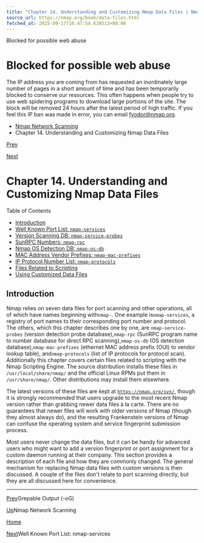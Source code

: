 ```yaml
---
title: "Chapter 14. Understanding and Customizing Nmap Data Files | Nmap Network Scanning"
source_url: https://nmap.org/book/data-files.html
fetched_at: 2025-09-17T16:47:54.638513+00:00
---
```


Blocked for possible web abuse

Blocked for possible web abuse
==========

The IP address you are coming from has requested an inordinately large number of pages in a short amount of time and has been temporarily blocked to conserve our resources. This often happens when people try to use web spidering programs to download large portions of the site. The block will be removed 24 hours after the latest period of high traffic. If you feel this IP ban was made in error, you can email fyodor@nmap.org.

* [Nmap Network Scanning](https://nmap.org/book/toc.html)
* Chapter 14. Understanding and Customizing Nmap Data Files

[Prev](https://nmap.org/book/output-formats-grepable-output.html)

[Next](https://nmap.org/book/nmap-services.html)

Chapter 14. Understanding and Customizing Nmap Data Files
==========

Table of Contents

* [Introduction](https://nmap.org/book/data-files.html#data-files-intro)
* [Well Known Port List: `nmap-services`](https://nmap.org/book/nmap-services.html)
* [Version Scanning DB: `nmap-service-probes`](https://nmap.org/book/nmap-service-probes.html)
* [SunRPC Numbers: `nmap-rpc`](https://nmap.org/book/nmap-rpc.html)
* [Nmap OS Detection DB: `nmap-os-db`](https://nmap.org/book/nmap-os-db.html)
* [MAC Address Vendor Prefixes: `nmap-mac-prefixes`](https://nmap.org/book/nmap-mac-prefixes.html)
* [IP Protocol Number List: `nmap-protocols`](https://nmap.org/book/nmap-protocols.html)
* [Files Related to Scripting](https://nmap.org/book/data-files-nse.html)
* [Using Customized Data Files](https://nmap.org/book/data-files-replacing-data-files.html)

[]()

Introduction
----------

Nmap relies on seven data files for port scanning and other operations, all of which have names beginning with`nmap-`. One example is`nmap-services`, a registry of port names to their
corresponding port number and protocol. The others, which this chapter
describes one by one, are `nmap-service-probes` (version detection probe database),`nmap-rpc` (SunRPC program name to number database
for direct RPC scanning),`nmap-os-db` (OS detection database),`nmap-mac-prefixes` (ethernet MAC address prefix
(OUI) to vendor lookup table), and`nmap-protocols` (list of IP protocols for
protocol scan).
Additionally this chapter covers certain files related
to scripting with the Nmap Scripting Engine.
The source distribution installs
these files in `/usr/local/share/nmap/` and the
official Linux RPMs put them in `/usr/share/nmap/`.
Other distributions may install them elsewhere.

The latest versions of these files are kept at [`https://nmap.org/svn/`](https://nmap.org/svn/), though it is strongly
recommended that users upgrade to the most recent Nmap version rather
than grabbing newer data files à la carte. There are no guarantees
that newer files will work with older versions of Nmap (though they
almost always do), and the resulting Frankenstein versions of Nmap can
confuse the operating system and service fingerprint submission
process.

Most users never change the data files, but it can be handy for
advanced users who might want to add a version fingerprint or port
assignment for a custom daemon running at their company. This section
provides a description of each file and how they are commonly changed.
The general mechanism for replacing Nmap data files with custom
versions is then discussed. A couple of the files don't relate to
port scanning directly, but they are all discussed here for
convenience.

[]()

---

[Prev](https://nmap.org/book/output-formats-grepable-output.html)Grepable Output (-oG)

[Up](https://nmap.org/book/toc.html)Nmap Network Scanning

[Home](https://nmap.org/book/toc.html)

[Next](https://nmap.org/book/nmap-services.html)Well Known Port List: nmap-services